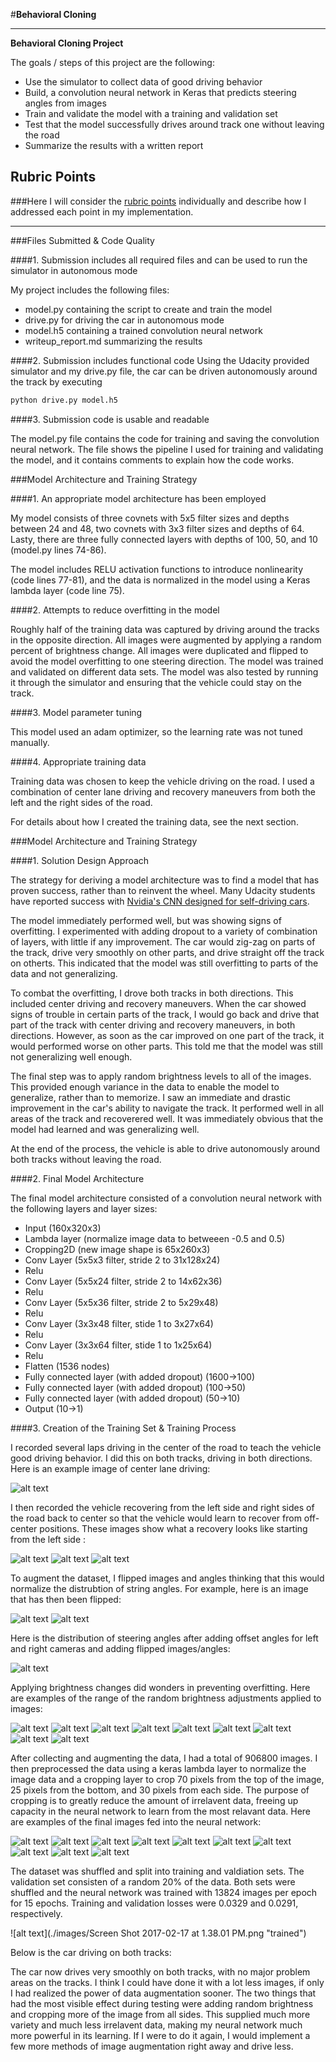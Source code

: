 #**Behavioral Cloning** 

---

**Behavioral Cloning Project**

The goals / steps of this project are the following:
* Use the simulator to collect data of good driving behavior
* Build, a convolution neural network in Keras that predicts steering angles from images
* Train and validate the model with a training and validation set
* Test that the model successfully drives around track one without leaving the road
* Summarize the results with a written report



## Rubric Points
###Here I will consider the [rubric points](https://review.udacity.com/#!/rubrics/432/view) individually and describe how I addressed each point in my implementation.  

---
###Files Submitted & Code Quality

####1. Submission includes all required files and can be used to run the simulator in autonomous mode

My project includes the following files:
* model.py containing the script to create and train the model
* drive.py for driving the car in autonomous mode
* model.h5 containing a trained convolution neural network 
* writeup_report.md summarizing the results

####2. Submission includes functional code
Using the Udacity provided simulator and my drive.py file, the car can be driven autonomously around the track by executing 
```sh
python drive.py model.h5
```

####3. Submission code is usable and readable

The model.py file contains the code for training and saving the convolution neural network. The file shows the pipeline I used for training and validating the model, and it contains comments to explain how the code works.

###Model Architecture and Training Strategy

####1. An appropriate model architecture has been employed

My model consists of three covnets with 5x5 filter sizes and depths between 24 and 48, two covnets with 3x3 filter sizes and depths of 64. Lasty, there are three fully connected layers with depths of 100, 50, and 10 (model.py lines 74-86).

The model includes RELU activation functions to introduce nonlinearity (code lines 77-81), and the data is normalized in the model using a Keras lambda layer (code line 75). 

####2. Attempts to reduce overfitting in the model 

Roughly half of the training data was captured by driving around the tracks in the opposite direction. All images were augmented by applying a random percent of brightness change. All images were duplicated and flipped to avoid the model overfitting to one steering direction. The model was trained and validated on different data sets. The model was also tested by running it through the simulator and ensuring that the vehicle could stay on the track.

####3. Model parameter tuning

This model used an adam optimizer, so the learning rate was not tuned manually.

####4. Appropriate training data

Training data was chosen to keep the vehicle driving on the road. I used a combination of center lane driving and recovery maneuvers from both the left and the right sides of the road.

For details about how I created the training data, see the next section. 

###Model Architecture and Training Strategy

####1. Solution Design Approach

The strategy for deriving a model architecture was to find a model that has proven success, rather than to reinvent the wheel. Many Udacity students have reported success with [Nvidia's CNN designed for self-driving cars](https://arxiv.org/pdf/1604.07316v1.pdf).

The model immediately performed well, but was showing signs of overfitting. I experimented with adding dropout to a variety of combination of layers, with little if any improvement. The car would zig-zag on parts of the track, drive very smoothly on other parts, and drive straight off the track on otherts. This indicated that the model was still overfitting to parts of the data and not generalizing.

To combat the overfitting, I drove both tracks in both directions. This included center driving and recovery maneuvers. When the car showed signs of trouble in certain parts of the track, I would go back and drive that part of the track with center driving and recovery maneuvers, in both directions. However, as soon as the car improved on one part of the track, it would performed worse on other parts. This told me that the model was still not generalizing well enough.

The final step was to apply random brightness levels to all of the images. This provided enough variance in the data to enable the model to generalize, rather than to memorize. I saw an immediate and drastic improvement in the car's ability to navigate the track. It performed well in all areas of the track and recoverered well. It was immediately obvious that the model had learned and was generalizing well.

At the end of the process, the vehicle is able to drive autonomously around both tracks without leaving the road.

####2. Final Model Architecture

The final model architecture consisted of a convolution neural network with the following layers and layer sizes:

* Input (160x320x3)
* Lambda layer (normalize image data to betweeen -0.5 and 0.5)
* Cropping2D (new image shape is 65x260x3)
* Conv Layer (5x5x3 filter, stride 2 to 31x128x24)
* Relu
* Conv Layer (5x5x24 filter, stride 2 to 14x62x36)
* Relu
* Conv Layer (5x5x36 filter, stride 2 to 5x29x48)
* Relu
* Conv Layer (3x3x48 filter, stide 1 to 3x27x64)
* Relu
* Conv Layer (3x3x64 filter, stide 1 to 1x25x64)
* Relu
* Flatten (1536 nodes)
* Fully connected layer (with added dropout) (1600->100)
* Fully connected layer (with added dropout) (100->50)
* Fully connected layer (with added dropout) (50->10)
* Output (10->1)


####3. Creation of the Training Set & Training Process

I recorded several laps driving in the center of the road to teach the vehicle good driving behavior. I did this on both tracks, driving in both directions. Here is an example image of center lane driving:

![alt text](./images/center_driving_example.png "Center Driving")



I then recorded the vehicle recovering from the left side and right sides of the road back to center so that the vehicle would learn to recover from off-center positions. These images show what a recovery looks like starting from the left side :

![alt text](./images/recovery_1.png "Recovery Driving")
![alt text](./images/recovery_2.png "Recovery Driving")
![alt text](./images/recovery_3.png "Recovery Driving")



To augment the dataset, I flipped images and angles thinking that this would normalize the distrubtion of string angles. For example, here is an image that has then been flipped:

![alt text](./images/normal_image.png "Normal")
![alt text](./images/flipped_image.png "Flipped")



Here is the distribution of steering angles after adding offset angles for left and right cameras and adding flipped images/angles:

![alt text](./images/angle_distribution.png "Steering Angles")



Applying brightness changes did wonders in preventing overfitting. Here are examples of the range of the random brightness adjustments applied to images:

![alt text](./images/brightness_1.png "brightness 0.4")
![alt text](./images/brightness_2.png "brightness 0.5")
![alt text](./images/brightness_3.png "brightness 0.6")
![alt text](./images/brightness_4.png "brightness 0.7")
![alt text](./images/brightness_5.png "brightness 0.8")
![alt text](./images/brightness_6.png "brightness 0.9")
![alt text](./images/brightness_7.png "brightness 1.0")
![alt text](./images/brightness_8.png "brightness 1.1")
![alt text](./images/brightness_9.png "brightness 1.2")



After collecting and augmenting the data, I had a total of 906800 images. I then preprocessed the data using a keras lambda layer to normalize the image data and a cropping layer to crop 70 pixels from the top of the image, 25 pixels from the bottom, and 30 pixels from each side. The purpose of cropping is to greatly reduce the amount of irrelavent data, freeing up capacity in the neural network to learn from the most relavant data. Here are examples of the final images fed into the neural network:

![alt text](./images/final_1.png "Final 1")
![alt text](./images/final_2.png "Final 2")
![alt text](./images/final_3.png "Final 3")
![alt text](./images/final_4.png "Final 4")
![alt text](./images/final_5.png "Final 5")
![alt text](./images/final_6.png "Final 6")
![alt text](./images/final_7.png "Final 7")
![alt text](./images/final_8.png "Final 8")
![alt text](./images/final_9.png "Final 9")
![alt text](./images/final_10.png "Final 10")



The dataset was shuffled and split into training and valdiation sets. The validation set consisten of a random 20% of the data. Both sets were shuffled and the neural network was trained with 13824 images per epoch for 15 epochs. Training and validation losses were 0.0329 and 0.0291, respectively. 

![alt text](./images/Screen Shot 2017-02-17 at 1.38.01 PM.png "trained") 

Below is the car driving on both tracks:



The car now drives very smoothly on both tracks, with no major problem areas on the tracks. I think I could have done it with a lot less images, if only I had realized the power of data augmentation sooner. The two things that had the most visible effect during testing were adding random brightness and cropping more of the image from all sides. This supplied much more variety and much less irrelavent data, making my neural network much more powerful in its learning. If I were to do it again, I would implement a few more methods of image augmentation right away and drive less.

